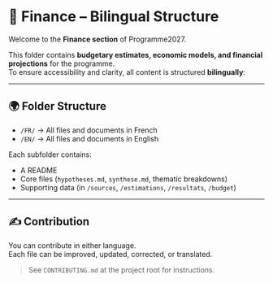 # 📂 Finance – Bilingual Structure

Welcome to the **Finance section** of Programme2027.

This folder contains **budgetary estimates, economic models, and financial projections** for the programme.  
To ensure accessibility and clarity, all content is structured **bilingually**:

---

## 🌍 Folder Structure

- `/FR/` → All files and documents in French  
- `/EN/` → All files and documents in English

Each subfolder contains:
- A README
- Core files (`hypotheses.md`, `synthese.md`, thematic breakdowns)
- Supporting data (in `/sources`, `/estimations`, `/resultats`, `/budget`)

---

## ✍️ Contribution

You can contribute in either language.  
Each file can be improved, updated, corrected, or translated.

> See `CONTRIBUTING.md` at the project root for instructions.
